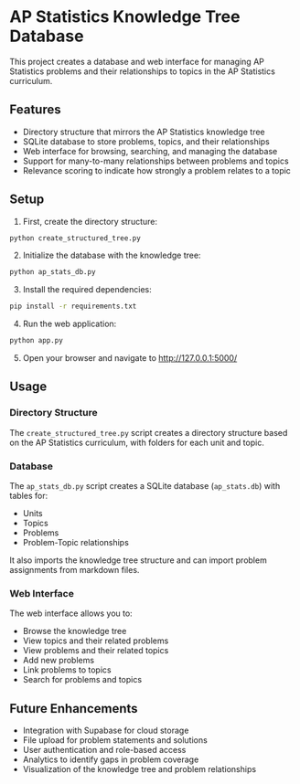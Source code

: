 # AP Statistics Knowledge Tree Database

This project creates a database and web interface for managing AP Statistics problems and their relationships to topics in the AP Statistics curriculum.

## Features

- Directory structure that mirrors the AP Statistics knowledge tree
- SQLite database to store problems, topics, and their relationships
- Web interface for browsing, searching, and managing the database
- Support for many-to-many relationships between problems and topics
- Relevance scoring to indicate how strongly a problem relates to a topic

## Setup

1. First, create the directory structure:

```bash
python create_structured_tree.py
```

2. Initialize the database with the knowledge tree:

```bash
python ap_stats_db.py
```

3. Install the required dependencies:

```bash
pip install -r requirements.txt
```

4. Run the web application:

```bash
python app.py
```

5. Open your browser and navigate to http://127.0.0.1:5000/

## Usage

### Directory Structure

The `create_structured_tree.py` script creates a directory structure based on the AP Statistics curriculum, with folders for each unit and topic.

### Database

The `ap_stats_db.py` script creates a SQLite database (`ap_stats.db`) with tables for:
- Units
- Topics
- Problems
- Problem-Topic relationships

It also imports the knowledge tree structure and can import problem assignments from markdown files.

### Web Interface

The web interface allows you to:
- Browse the knowledge tree
- View topics and their related problems
- View problems and their related topics
- Add new problems
- Link problems to topics
- Search for problems and topics

## Future Enhancements

- Integration with Supabase for cloud storage
- File upload for problem statements and solutions
- User authentication and role-based access
- Analytics to identify gaps in problem coverage
- Visualization of the knowledge tree and problem relationships 